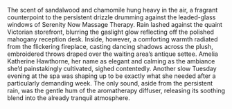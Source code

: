 The scent of sandalwood and chamomile hung heavy in the air, a fragrant counterpoint to the persistent drizzle drumming against the leaded-glass windows of Serenity Now Massage Therapy.  Rain lashed against the quaint Victorian storefront, blurring the gaslight glow reflecting off the polished mahogany reception desk.  Inside, however, a comforting warmth radiated from the flickering fireplace, casting dancing shadows across the plush, embroidered throws draped over the waiting area’s antique settee.  Amelia Katherine Hawthorne, her name as elegant and calming as the ambiance she’d painstakingly cultivated, sighed contentedly.  Another slow Tuesday evening at the spa was shaping up to be exactly what she needed after a particularly demanding week.  The only sound, aside from the persistent rain, was the gentle hum of the aromatherapy diffuser, releasing its soothing blend into the already tranquil atmosphere.
